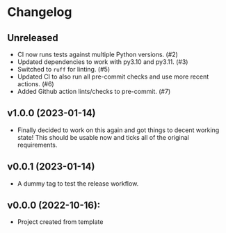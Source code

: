 # Changelog


## Unreleased

+ CI now runs tests against multiple Python versions. (#2)
+ Updated dependencies to work with py3.10 and py3.11. (#3)
+ Switched to `ruff` for linting. (#5)
+ Updated CI to also run all pre-commit checks and use more recent actions. (#6)
+ Added Github action lints/checks to pre-commit. (#7)


## v1.0.0 (2023-01-14)

+ Finally decided to work on this again and got things to decent working state!
  This should be usable now and ticks all of the original requirements.


## v0.0.1 (2023-01-14)

+ A dummy tag to test the release workflow.


## v0.0.0 (2022-10-16):

+ Project created from template
